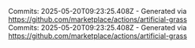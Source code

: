 Commits: 2025-05-20T09:23:25.408Z - Generated via https://github.com/marketplace/actions/artificial-grass
<br>
Commits: 2025-05-20T09:23:25.408Z - Generated via https://github.com/marketplace/actions/artificial-grass
<br>

